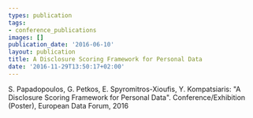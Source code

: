 ```yaml
---
types: publication
tags:
- conference_publications
images: []
publication_date: '2016-06-10'
layout: publication
title: A Disclosure Scoring Framework for Personal Data
date: '2016-11-29T13:50:17+02:00'
---
```

<p>S. Papadopoulos, G. Petkos, E. Spyromitros-Xioufis, Y. Kompatsiaris: "A Disclosure Scoring Framework for Personal Data". Conference/Exhibition (Poster), European Data Forum, 2016&nbsp;</p>

